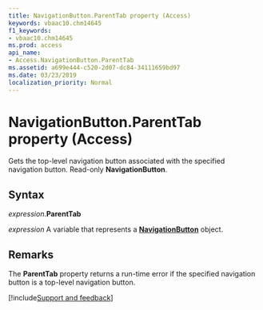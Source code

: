 ```yaml
---
title: NavigationButton.ParentTab property (Access)
keywords: vbaac10.chm14645
f1_keywords:
- vbaac10.chm14645
ms.prod: access
api_name:
- Access.NavigationButton.ParentTab
ms.assetid: a699e444-c520-2d07-dc84-34111659bd97
ms.date: 03/23/2019
localization_priority: Normal
---
```



# NavigationButton.ParentTab property (Access)

Gets the top-level navigation button associated with the specified navigation button. Read-only **NavigationButton**.


## Syntax

_expression_.**ParentTab**

_expression_ A variable that represents a **[NavigationButton](Access.NavigationButton.md)** object.


## Remarks

The **ParentTab** property returns a run-time error if the specified navigation button is a top-level navigation button.



[!include[Support and feedback](~/includes/feedback-boilerplate.md)]